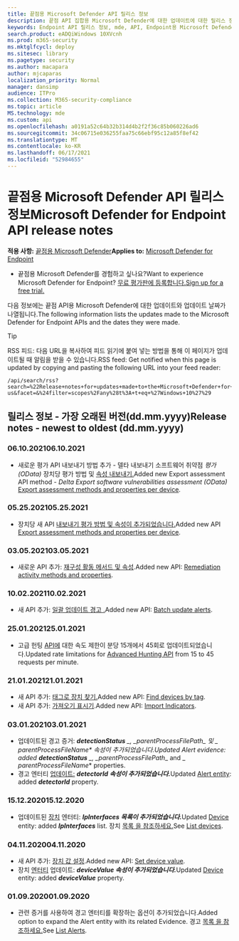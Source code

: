 ```yaml
---
title: 끝점용 Microsoft Defender API 릴리스 정보
description: 끝점 API 집합용 Microsoft Defender에 대한 업데이트에 대한 릴리스 정보입니다.
keywords: Endpoint API 릴리스 정보, mde, API, Endpoint용 Microsoft Defender API, 업데이트, 메모, 릴리스
search.product: eADQiWindows 10XVcnh
ms.prod: m365-security
ms.mktglfcycl: deploy
ms.sitesec: library
ms.pagetype: security
ms.author: macapara
author: mjcaparas
localization_priority: Normal
manager: dansimp
audience: ITPro
ms.collection: M365-security-compliance
ms.topic: article
MS.technology: mde
ms.custom: api
ms.openlocfilehash: a0191a52c64b32b314d4b2f2f36c85b060226ad6
ms.sourcegitcommit: 34c06715e036255faa75c66ebf95c12a85f8ef42
ms.translationtype: MT
ms.contentlocale: ko-KR
ms.lasthandoff: 06/17/2021
ms.locfileid: "52984655"
---
```

# <a name="microsoft-defender-for-endpoint-api-release-notes"></a><span data-ttu-id="4a9cb-104">끝점용 Microsoft Defender API 릴리스 정보</span><span class="sxs-lookup"><span data-stu-id="4a9cb-104">Microsoft Defender for Endpoint API release notes</span></span>

<span data-ttu-id="4a9cb-105">**적용 사항:** [끝점용 Microsoft Defender](https://go.microsoft.com/fwlink/?linkid=2154037)</span><span class="sxs-lookup"><span data-stu-id="4a9cb-105">**Applies to:** [Microsoft Defender for Endpoint](https://go.microsoft.com/fwlink/?linkid=2154037)</span></span>

- <span data-ttu-id="4a9cb-106">끝점용 Microsoft Defender를 경험하고 싶나요?</span><span class="sxs-lookup"><span data-stu-id="4a9cb-106">Want to experience Microsoft Defender for Endpoint?</span></span> [<span data-ttu-id="4a9cb-107">무료 평가판에 등록합니다.</span><span class="sxs-lookup"><span data-stu-id="4a9cb-107">Sign up for a free trial.</span></span>](https://www.microsoft.com/microsoft-365/windows/microsoft-defender-atp?ocid=docs-wdatp-exposedapis-abovefoldlink)

<span data-ttu-id="4a9cb-108">다음 정보에는 끝점 API용 Microsoft Defender에 대한 업데이트와 업데이트 날짜가 나열됩니다.</span><span class="sxs-lookup"><span data-stu-id="4a9cb-108">The following information lists the updates made to the Microsoft Defender for Endpoint APIs and the dates they were made.</span></span>

> [!TIP]
> <span data-ttu-id="4a9cb-109">RSS 피드: 다음 URL을 복사하여 피드 읽기에 붙여 넣는 방법을 통해 이 페이지가 업데이트될 때 알림을 받을 수 있습니다.</span><span class="sxs-lookup"><span data-stu-id="4a9cb-109">RSS feed: Get notified when this page is updated by copying and pasting the following URL into your feed reader:</span></span>
>
> ```http
> /api/search/rss?search=%22Release+notes+for+updates+made+to+the+Microsoft+Defender+for+Endpoint+set+of+APIs%22&locale=en-us&facet=&%24filter=scopes%2Fany%28t%3A+t+eq+%27Windows+10%27%29
> ```

## <a name="release-notes---newest-to-oldest-ddmmyyyy"></a><span data-ttu-id="4a9cb-110">릴리스 정보 - 가장 오래된 버전(dd.mm.yyyy)</span><span class="sxs-lookup"><span data-stu-id="4a9cb-110">Release notes - newest to oldest (dd.mm.yyyy)</span></span>

### <a name="06102021"></a><span data-ttu-id="4a9cb-111">06.10.2021</span><span class="sxs-lookup"><span data-stu-id="4a9cb-111">06.10.2021</span></span>

- <span data-ttu-id="4a9cb-112">새로운 평가 API 내보내기 방법 추가 - 델타 내보내기 소프트웨어 취약점 _평가(OData)_ 장치당 평가 방법 및 [속성 내보내기.](get-assessment-methods-properties.md)</span><span class="sxs-lookup"><span data-stu-id="4a9cb-112">Added new Export assessment API method  - _Delta Export software vulnerabilities assessment (OData)_ [Export assessment methods and properties per device](get-assessment-methods-properties.md).</span></span>

### <a name="05252021"></a><span data-ttu-id="4a9cb-113">05.25.2021</span><span class="sxs-lookup"><span data-stu-id="4a9cb-113">05.25.2021</span></span>

- <span data-ttu-id="4a9cb-114">장치당 새 API [내보내기 평가 방법 및 속성이 추가되었습니다.](get-assessment-methods-properties.md)</span><span class="sxs-lookup"><span data-stu-id="4a9cb-114">Added new API [Export assessment methods and properties per device](get-assessment-methods-properties.md).</span></span>

### <a name="03052021"></a><span data-ttu-id="4a9cb-115">03.05.2021</span><span class="sxs-lookup"><span data-stu-id="4a9cb-115">03.05.2021</span></span>

- <span data-ttu-id="4a9cb-116">새로운 API 추가: [재구성 활동 메서드 및 속성](get-remediation-methods-properties.md).</span><span class="sxs-lookup"><span data-stu-id="4a9cb-116">Added new API: [Remediation activity methods and properties](get-remediation-methods-properties.md).</span></span>

### <a name="10022021"></a><span data-ttu-id="4a9cb-117">10.02.2021</span><span class="sxs-lookup"><span data-stu-id="4a9cb-117">10.02.2021</span></span>

- <span data-ttu-id="4a9cb-118">새 API 추가: [일괄 업데이트 경고 .](batch-update-alerts.md)</span><span class="sxs-lookup"><span data-stu-id="4a9cb-118">Added new API: [Batch update alerts](batch-update-alerts.md).</span></span>

### <a name="25012021"></a><span data-ttu-id="4a9cb-119">25.01.2021</span><span class="sxs-lookup"><span data-stu-id="4a9cb-119">25.01.2021</span></span>

- <span data-ttu-id="4a9cb-120">고급 헌팅 [API에](run-advanced-query-api.md) 대한 속도 제한이 분당 15개에서 45회로 업데이트되었습니다.</span><span class="sxs-lookup"><span data-stu-id="4a9cb-120">Updated rate limitations for [Advanced Hunting API](run-advanced-query-api.md) from 15 to 45 requests per minute.</span></span>

### <a name="21012021"></a><span data-ttu-id="4a9cb-121">21.01.2021</span><span class="sxs-lookup"><span data-stu-id="4a9cb-121">21.01.2021</span></span>

- <span data-ttu-id="4a9cb-122">새 API 추가: [태그로 장치 찾기.](machine-tags.md)</span><span class="sxs-lookup"><span data-stu-id="4a9cb-122">Added new API: [Find devices by tag](machine-tags.md).</span></span>
- <span data-ttu-id="4a9cb-123">새 API 추가: [가져오기 표시기](import-ti-indicators.md).</span><span class="sxs-lookup"><span data-stu-id="4a9cb-123">Added new API: [Import Indicators](import-ti-indicators.md).</span></span>

### <a name="03012021"></a><span data-ttu-id="4a9cb-124">03.01.2021</span><span class="sxs-lookup"><span data-stu-id="4a9cb-124">03.01.2021</span></span>

- <span data-ttu-id="4a9cb-125">업데이트된 경고 증거: ***detectionStatus** _, _*_parentProcessFilePath_*_ 및 _ *_parentProcessFileName_** 속성이 추가되었습니다.</span><span class="sxs-lookup"><span data-stu-id="4a9cb-125">Updated Alert evidence: added ***detectionStatus** _, _*_parentProcessFilePath_*_ and _ *_parentProcessFileName_** properties.</span></span>
- <span data-ttu-id="4a9cb-126">경고 엔터티 [업데이트:](alerts.md) ***detectorId 속성이 추가되었습니다.***</span><span class="sxs-lookup"><span data-stu-id="4a9cb-126">Updated [Alert entity](alerts.md): added ***detectorId*** property.</span></span>

### <a name="15122020"></a><span data-ttu-id="4a9cb-127">15.12.2020</span><span class="sxs-lookup"><span data-stu-id="4a9cb-127">15.12.2020</span></span>

- <span data-ttu-id="4a9cb-128">업데이트된 [장치](machine.md) 엔터티: ***IpInterfaces 목록이 추가되었습니다.***</span><span class="sxs-lookup"><span data-stu-id="4a9cb-128">Updated [Device](machine.md) entity: added ***IpInterfaces*** list.</span></span> <span data-ttu-id="4a9cb-129">장치 [목록 을 참조하세요.](get-machines.md)</span><span class="sxs-lookup"><span data-stu-id="4a9cb-129">See [List devices](get-machines.md).</span></span>

### <a name="04112020"></a><span data-ttu-id="4a9cb-130">04.11.2020</span><span class="sxs-lookup"><span data-stu-id="4a9cb-130">04.11.2020</span></span>

- <span data-ttu-id="4a9cb-131">새 API 추가: [장치 값 설정](set-device-value.md).</span><span class="sxs-lookup"><span data-stu-id="4a9cb-131">Added new API: [Set device value](set-device-value.md).</span></span>
- <span data-ttu-id="4a9cb-132">장치 [엔터티](machine.md) 업데이트: ***deviceValue 속성이 추가되었습니다.***</span><span class="sxs-lookup"><span data-stu-id="4a9cb-132">Updated [Device](machine.md) entity: added ***deviceValue*** property.</span></span>

### <a name="01092020"></a><span data-ttu-id="4a9cb-133">01.09.2020</span><span class="sxs-lookup"><span data-stu-id="4a9cb-133">01.09.2020</span></span>

- <span data-ttu-id="4a9cb-134">관련 증거를 사용하여 경고 엔터티를 확장하는 옵션이 추가되었습니다.</span><span class="sxs-lookup"><span data-stu-id="4a9cb-134">Added option to expand the Alert entity with its related Evidence.</span></span> <span data-ttu-id="4a9cb-135">경고 [목록 을 참조하세요.](get-alerts.md)</span><span class="sxs-lookup"><span data-stu-id="4a9cb-135">See [List Alerts](get-alerts.md).</span></span>
